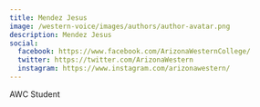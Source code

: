 ```yaml
---
title: Mendez Jesus
image: /western-voice/images/authors/author-avatar.png
description: Mendez Jesus
social:
  facebook: https://www.facebook.com/ArizonaWesternCollege/
  twitter: https://twitter.com/ArizonaWestern
  instagram: https://www.instagram.com/arizonawestern/
---
```


AWC Student